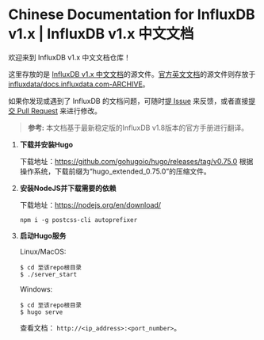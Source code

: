 # Chinese Documentation for InfluxDB v1.x | InfluxDB v1.x 中文文档

欢迎来到 InfluxDB v1.x 中文文档仓库！

这里存放的是 [InfluxDB v1.x 中文文档](https://influxdb-v1-docs-cn.cnosdb.com/
)的源文件。[官方英文文档](https://docs.influxdata.com/influxdb/v1.8/)的源文件则存放于 [influxdata/docs.influxdata.com-ARCHIVE](https://github.com/influxdata/docs.influxdata.com)。

如果你发现或遇到了 InfluxDB 的文档问题，可随时[提 Issue](https://github.com/muninshen/influxdb-v1-docs-cn/issues/new/) 来反馈，或者直接[提交 Pull Request](/CONTRIBUTING.md#pull-request-提交流程) 来进行修改。

> **参考:**
本文档基于最新稳定版的InfluxDB v1.8版本的官方手册进行翻译。


1. **下载并安装Hugo**

    下载地址：https://github.com/gohugoio/hugo/releases/tag/v0.75.0 根据操作系统，下载前缀为“hugo_extended_0.75.0”的压缩文件。

2. **安装NodeJS并下载需要的依赖**

    下载地址：https://nodejs.org/en/download/
    
    ```
    npm i -g postcss-cli autoprefixer
    ```

3. **启动Hugo服务**

    Linux/MacOS:
    ```
    $ cd 至该repo根目录
    $ ./server_start
    ```

    Windows:
    ```
    $ cd 至该repo根目录
    $ hugo serve
    ```

    查看文档： `http://<ip_address>:<port_number>`。
